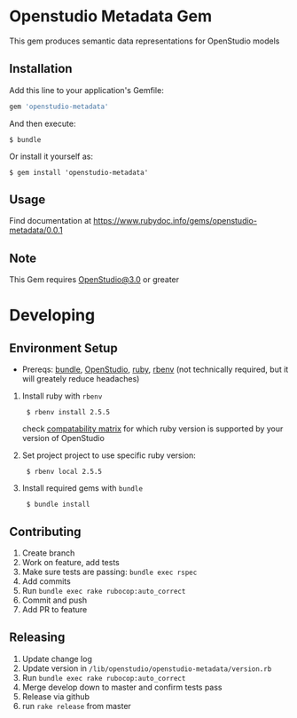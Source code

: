 # Openstudio Metadata Gem

This gem produces semantic data representations for OpenStudio models

## Installation

Add this line to your application's Gemfile:

```ruby
gem 'openstudio-metadata'
```

And then execute:

    $ bundle

Or install it yourself as:

    $ gem install 'openstudio-metadata'
	
## Usage

Find documentation at https://www.rubydoc.info/gems/openstudio-metadata/0.0.1

## Note

This Gem requires OpenStudio@3.0 or greater

# Developing

## Environment Setup

- Prereqs: 
[bundle](https://bundler.io/), [OpenStudio](https://www.openstudio.net/), [ruby](https://www.ruby-lang.org/), [rbenv](https://github.com/rbenv/rbenv) (not technically required, but it will greately reduce headaches)

1. Install ruby with `rbenv`
	
        $ rbenv install 2.5.5

	check [compatability matrix](https://github.com/NREL/OpenStudio/wiki/OpenStudio-SDK-Version-Compatibility-Matrix) for which ruby version is supported by your version of OpenStudio
	
2. Set project project to use specific ruby version:

	    $ rbenv local 2.5.5

3. Install required gems with `bundle`
        
		$ bundle install

## Contributing
1. Create branch
2. Work on feature, add tests
3. Make sure tests are passing: `bundle exec rspec`
4. Add commits
5. Run `bundle exec rake rubocop:auto_correct`
6. Commit and push
7. Add PR to feature 

## Releasing

1. Update change log
2. Update version in `/lib/openstudio/openstudio-metadata/version.rb`
3. Run `bundle exec rake rubocop:auto_correct`
3. Merge develop down to master and confirm tests pass
4. Release via github
5. run `rake release` from master
